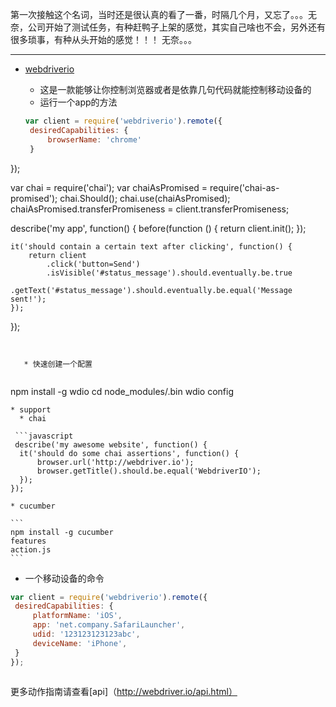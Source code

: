 第一次接触这个名词，当时还是很认真的看了一番，时隔几个月，又忘了。。。无奈，公司开始了测试任务，有种赶鸭子上架的感觉，其实自己啥也不会，另外还有很多琐事，有种从头开始的感觉！！！
无奈。。。

------

* [webdriverio](http://webdriver.io/)
   * 这是一款能够让你控制浏览器或者是依靠几句代码就能控制移动设备的
   * 运行一个app的方法
   
   ```javascript
   var client = require('webdriverio').remote({
    desiredCapabilities: {
        browserName: 'chrome'
    }
});
 
var chai = require('chai');
var chaiAsPromised = require('chai-as-promised');
chai.Should();
chai.use(chaiAsPromised);
chaiAsPromised.transferPromiseness = client.transferPromiseness;
 
describe('my app', function() {
    before(function () {
        return client.init();
    });
 
    it('should contain a certain text after clicking', function() {
        return client
            .click('button=Send')
            .isVisible('#status_message').should.eventually.be.true
            .getText('#status_message').should.eventually.be.equal('Message sent!');
    });
});

```

    
   * 快速创建一个配置
  
  ```
  npm install -g wdio
  cd node_modules/.bin 
  wdio config
  
  ```
  * support
    * chai
   
   ```javascript
   describe('my awesome website', function() {
    it('should do some chai assertions', function() {
        browser.url('http://webdriver.io');
        browser.getTitle().should.be.equal('WebdriverIO');
    });
});
```
   
    * cucumber
    
    ```
    npm install -g cucumber
    features
    action.js
    ```
    
   * 一个移动设备的命令
   
   ```javascript
   var client = require('webdriverio').remote({
    desiredCapabilities: {
    	platformName: 'iOS',
        app: 'net.company.SafariLauncher',
        udid: '123123123123abc',
		deviceName: 'iPhone',
    }
});
    
  ```
  更多动作指南请查看[api]（http://webdriver.io/api.html）
 
 
 
 
   
   
